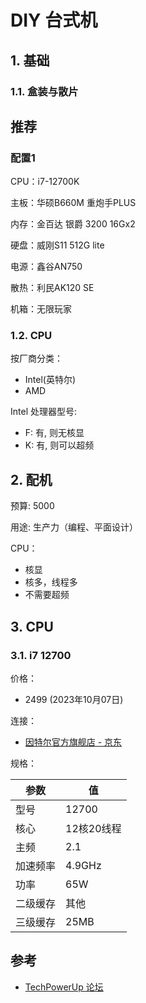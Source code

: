# DIY 台式机

## 1. 基础

### 1.1. 盒装与散片

## 推荐

### 配置1

CPU：i7-12700K

主板：华硕B660M 重炮手PLUS

内存：金百达 银爵 3200 16Gx2

硬盘：威刚S11 512G lite

电源：鑫谷AN750

散热：利民AK120 SE

机箱：无限玩家

### 1.2. CPU

按厂商分类：

* Intel(英特尔)
* AMD

Intel 处理器型号:

* F: 有, 则无核显
* K: 有, 则可以超频

## 2. 配机

预算: 5000

用途: 生产力（编程、平面设计）

CPU：

* 核显
* 核多，线程多
* 不需要超频


## 3. CPU

### 3.1. i7 12700

价格：

* 2499 (2023年10月07日)

连接：

* [因特尔官方旗舰店 - 京东](https://item.jd.com/10027814686087.html)

规格：

| 参数 | 值 |
| - | - |
| 型号 | 12700 |
| 核心 | 12核20线程 |
| 主频 | 2.1 |
| 加速频率 |  4.9GHz |
| 功率 | 65W |
| 二级缓存 | 其他 |
| 三级缓存 | 25MB |


## 参考

* [TechPowerUp 论坛]()
